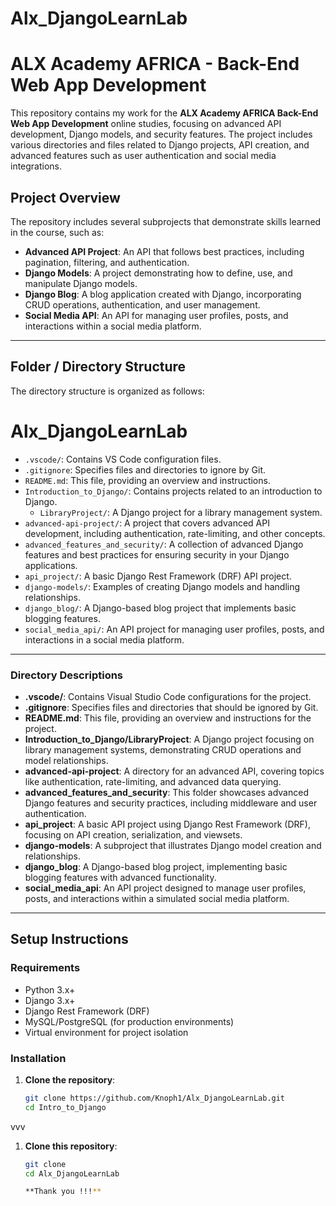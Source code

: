 ﻿# Alx_DjangoLearnLab
# ALX Academy AFRICA - Back-End Web App Development

This repository contains my work for the **ALX Academy AFRICA Back-End Web App Development** online studies, focusing on advanced API development, Django models, and security features. The project includes various directories and files related to Django projects, API creation, and advanced features such as user authentication and social media integrations.

## Project Overview

The repository includes several subprojects that demonstrate skills learned in the course, such as:

- **Advanced API Project**: An API that follows best practices, including pagination, filtering, and authentication.
- **Django Models**: A project demonstrating how to define, use, and manipulate Django models.
- **Django Blog**: A blog application created with Django, incorporating CRUD operations, authentication, and user management.
- **Social Media API**: An API for managing user profiles, posts, and interactions within a social media platform.

---

## Folder / Directory Structure

The directory structure is organized as follows:

# Alx_DjangoLearnLab
- `.vscode/`: Contains VS Code configuration files.
- `.gitignore`: Specifies files and directories to ignore by Git.
- `README.md`: This file, providing an overview and instructions.
- `Introduction_to_Django/`: Contains projects related to an introduction to Django.
  - `LibraryProject/`: A Django project for a library management system.
- `advanced-api-project/`: A project that covers advanced API development, including authentication, rate-limiting, and other concepts.
- `advanced_features_and_security/`: A collection of advanced Django features and best practices for ensuring security in your Django applications.
- `api_project/`: A basic Django Rest Framework (DRF) API project.
- `django-models/`: Examples of creating Django models and handling relationships.
- `django_blog/`: A Django-based blog project that implements basic blogging features.
- `social_media_api/`: An API project for managing user profiles, posts, and interactions in a social media platform.


---


### Directory Descriptions

- **.vscode/**: Contains Visual Studio Code configurations for the project.
- **.gitignore**: Specifies files and directories that should be ignored by Git.
- **README.md**: This file, providing an overview and instructions for the project.
- **Introduction_to_Django/LibraryProject**: A Django project focusing on library management systems, demonstrating CRUD operations and model relationships.
- **advanced-api-project**: A directory for an advanced API, covering topics like authentication, rate-limiting, and advanced data querying.
- **advanced_features_and_security**: This folder showcases advanced Django features and security practices, including middleware and user authentication.
- **api_project**: A basic API project using Django Rest Framework (DRF), focusing on API creation, serialization, and viewsets.
- **django-models**: A subproject that illustrates Django model creation and relationships.
- **django_blog**: A Django-based blog project, implementing basic blogging features with advanced functionality.
- **social_media_api**: An API project designed to manage user profiles, posts, and interactions within a simulated social media platform.

---

## Setup Instructions

### Requirements

- Python 3.x+
- Django 3.x+
- Django Rest Framework (DRF)
- MySQL/PostgreSQL (for production environments)
- Virtual environment for project isolation

### Installation

1. **Clone the repository**:

   ```bash
   git clone https://github.com/Knoph1/Alx_DjangoLearnLab.git
   cd Intro_to_Django
vvv

1. **Clone this repository**:

   ```bash
   git clone 
   cd Alx_DjangoLearnLab

   **Thank you !!!**
   
